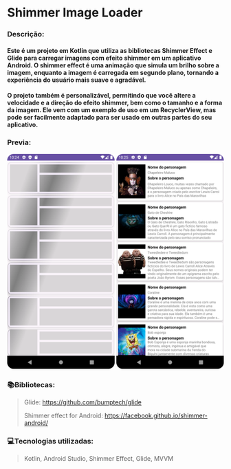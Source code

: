 # Shimmer Image Loader

### Descrição:
#### Este é um projeto em Kotlin que utiliza as bibliotecas Shimmer Effect e Glide para carregar imagens com efeito shimmer em um aplicativo Android. O shimmer effect é uma animação que simula um brilho sobre a imagem, enquanto a imagem é carregada em segundo plano, tornando a experiência do usuário mais suave e agradável.
#### O projeto também é personalizável, permitindo que você altere a velocidade e a direção do efeito shimmer, bem como o tamanho e a forma da imagem. Ele vem com um exemplo de uso em um RecyclerView, mas pode ser facilmente adaptado para ser usado em outras partes do seu aplicativo.


### Previa: 
<div>
  <img src="https://github.com/Fells778/ShimmerEffectSample/blob/main/Screenshot_effect.png" width="250px"/>
  <img src="https://github.com/Fells778/ShimmerEffectSample/blob/main/Screenshot_after_effect.png" width="250px"/>
</div>


### 📚Bibliotecas:
> Glide: https://github.com/bumptech/glide
> 
> Shimmer effect for Android: https://facebook.github.io/shimmer-android/
   
### 💻Tecnologias utilizadas:
> Kotlin, Android Studio, Shimmer Effect, Glide, MVVM
